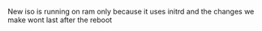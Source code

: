 New iso is running on ram only because it uses initrd and the changes we make wont last after the reboot
